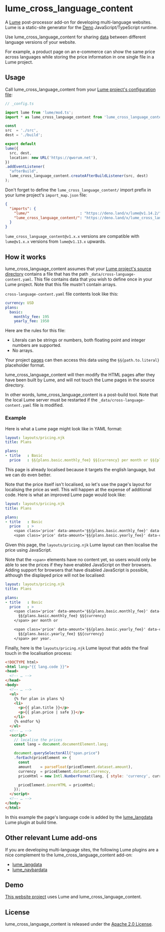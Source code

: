 # lume_cross_language_content

A [Lume](https://lume.land) post-processor add-on for developing multi-language websites.
Lume is a static-site generator for the [Deno](https://deno.land) JavaScript/TypeScript runtime.

Use lume_cross_language_content for sharing [data](https://lume.land/docs/creating-pages/shared-data/#the-_data-directories) between different language versions of your website.

For example, a product page on an e-commerce can show the same price across languages while storing the price information in one single file in a Lume project.

## Usage

Call lume_cross_language_content from your [Lume project's configuration file](https://lume.land/docs/configuration/config-file/):

```ts
// _config.ts

import lume from 'lume/mod.ts';
import * as lume_cross_language_content from 'lume_cross_language_content/mod.ts';

const
src  = './src',
dest = './build';

export default
lume({
  src, dest,
  location: new URL('https://qworum.net'),
})
.addEventListener(
  "afterBuild",
  lume_cross_language_content.createAfterBuildListener(src, dest)
);
```

Don't forget to define the `lume_cross_language_content/` import prefix in your lume project's `import_map.json` file:

```json
{
  "imports": {
    "lume/"                       : "https://deno.land/x/lume@v1.14.2/",
    "lume_cross_language_content/": "https://deno.land/x/lume_cross_language_content@v1.0.5/",
  }
}
```

`lume_cross_language_content@v1.x.x` versions are compatible with `lume@v1.x.x` versions from `lume@v1.13.x` upwards.

## How it works

lume_cross_language_content assumes that your [Lume project's source directory](https://lume.land/docs/configuration/config-file/#src) contains a file that has the path `_data/cross-language-content.yaml`. This file contains data that you wish to define once in your Lume project. Note that this file mustn't contain arrays.

`cross-language-content.yaml` file contents look like this:

```yaml
currency: USD
plans:
  basic:
    monthly_fee: 195
    yearly_fee: 1950
```

Here are the rules for this file:

- Literals can be strings or numbers, both floating point and integer numbers are supported.
- No arrays.

Your project [pages](https://lume.land/docs/creating-pages/page-files/) can then access this data using the `§§{path.to.literal}` placeholder format.

lume_cross_language_content will then modify the HTML pages after they have been built by Lume, and will not touch the Lume pages in the source directory.

In other words, lume_cross_language_content is a post-build tool. Note that the local Lume server must be restarted if the `_data/cross-language-content.yaml` file is modified.

### Example

Here is what a Lume page might look like in YAML format:

```yaml
layout: layouts/pricing.njk
title: Plans

plans: 
- title   : Basic
  price   : §§{plans.basic.monthly_fee} §§{currency} per month or §§{plans.basic.yearly_fee} §§{currency} per year. 
```

This page is already localised because it targets the english language, but we can do even better.

Note that the price itself isn't localised, so let's use the page's layout for localising the price as well. This will happen at the expense of additional code. Here is what an improved Lume page would look like:

```yaml
layout: layouts/pricing.njk
title: Plans

plans: 
- title   : Basic
  price   : >
    <span class='price' data-amount='§§{plans.basic.monthly_fee}' data-currency='§§{currency}'></span> per month or 
    <span class='price' data-amount='§§{plans.basic.yearly_fee}' data-currency='§§{currency}'></span> per year.
```

Given this page, the `layouts/pricing.njk` Lume layout can then localise the price using JavaScript.

Note that the `<span>` elements have no content yet, so users would only be able to see the prices if they have enabled JavaScript on their browsers. Adding support for browsers that have disabled JavaScript is possible, although the displayed price will not be localised:

```yaml
layout: layouts/pricing.njk
title: Plans

plans: 
- title   : Basic
  price   : >
    <span class='price' data-amount='§§{plans.basic.monthly_fee}' data-currency='§§{currency}'>
      §§{plans.basic.monthly_fee} §§{currency}
    </span> per month or 

    <span class='price' data-amount='§§{plans.basic.yearly_fee}' data-currency='§§{currency}'>
      §§{plans.basic.yearly_fee} §§{currency}
    </span> per year.
```

Finally, here is the `layouts/pricing.njk` Lume layout that adds the final touch in the localisation process:

```html
<!DOCTYPE html>
<html lang="{{ lang.code }}">
<head>
  <!-- … -->
</head>
<body>
  <!-- … -->
  <ul>
    {% for plan in plans %}
    <li>
      <p>{{ plan.title }}</p>
      <p>{{ plan.price | safe }}</p>
    </li>
    {% endfor %}
  </ul>
  <!-- … -->
  <script>
    // localise the prices
    const lang = document.documentElement.lang;

    document.querySelectorAll("span.price")
    .forEach(priceElement => {
      const
      amount    = parseFloat(priceElement.dataset.amount),
      currency  = priceElement.dataset.currency,
      priceHtml = new Intl.NumberFormat(lang, { style: 'currency', currency }).format(amount);

      priceElement.innerHTML = priceHtml;
    });
  </script>
  <!-- … -->
</body>
</html>
```

In this example the page's language code is added by the [lume_langdata](https://deno.land/x/lume_langdata) Lume plugin at build time.

## Other relevant Lume add-ons

If you are developing multi-language sites, the following Lume plugins are a nice complement to the lume_cross_language_content add-on:

- [lume_langdata](https://deno.land/x/lume_langdata)
- [lume_navbardata](https://deno.land/x/lume_navbardata)

## Demo

[This website project](https://github.com/doga/qworum-website) uses Lume and lume_cross_language_content.

## License

lume_cross_language_content is released under the [Apache 2.0 License](https://www.apache.org/licenses/LICENSE-2.0).
